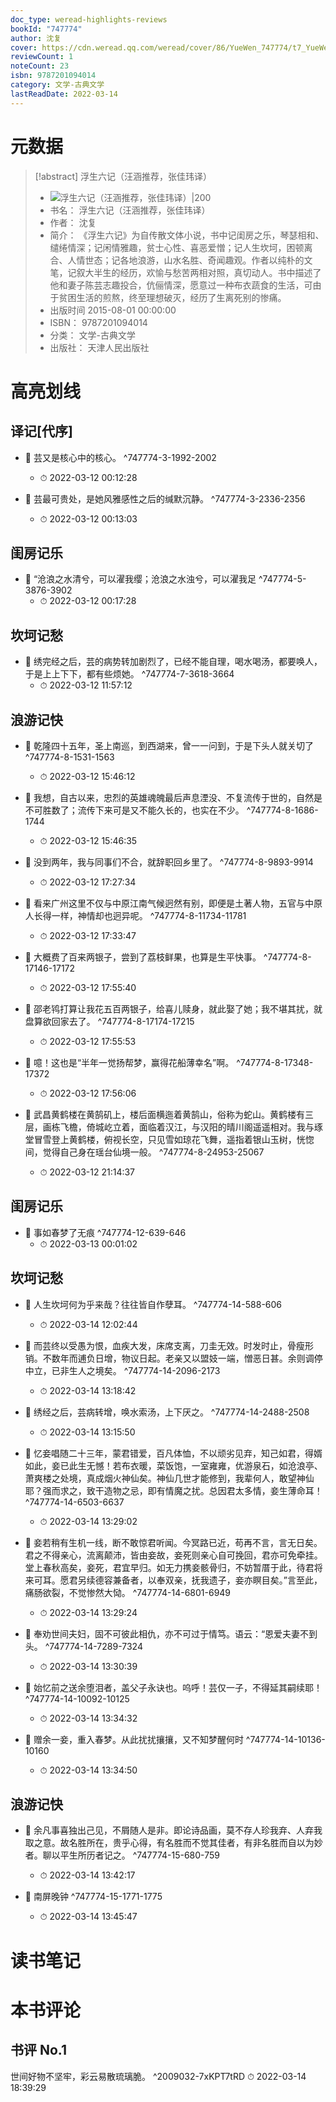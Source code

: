 ```yaml
---
doc_type: weread-highlights-reviews
bookId: "747774"
author: 沈复
cover: https://cdn.weread.qq.com/weread/cover/86/YueWen_747774/t7_YueWen_747774.jpg
reviewCount: 1
noteCount: 23
isbn: 9787201094014
category: 文学-古典文学
lastReadDate: 2022-03-14
---
```

# 元数据
> [!abstract] 浮生六记（汪涵推荐，张佳玮译）
> - ![ 浮生六记（汪涵推荐，张佳玮译）|200](https://cdn.weread.qq.com/weread/cover/86/YueWen_747774/t7_YueWen_747774.jpg)
> - 书名： 浮生六记（汪涵推荐，张佳玮译）
> - 作者： 沈复
> - 简介： 《浮生六记》为自传散文体小说，书中记闺房之乐，琴瑟相和、缱绻情深；记闲情雅趣，贫士心性、喜恶爱憎；记人生坎坷，困顿离合、人情世态；记各地浪游，山水名胜、奇闻趣观。作者以纯朴的文笔，记叙大半生的经历，欢愉与愁苦两相对照，真切动人。书中描述了他和妻子陈芸志趣投合，伉俪情深，愿意过一种布衣蔬食的生活，可由于贫困生活的煎熬，终至理想破灭，经历了生离死别的惨痛。
> - 出版时间 2015-08-01 00:00:00
> - ISBN： 9787201094014
> - 分类： 文学-古典文学
> - 出版社： 天津人民出版社

# 高亮划线

## 译记[代序]


- 📌 芸又是核心中的核心。 ^747774-3-1992-2002
    - ⏱ 2022-03-12 00:12:28 

- 📌 芸最可贵处，是她风雅感性之后的缄默沉静。 ^747774-3-2336-2356
    - ⏱ 2022-03-12 00:13:03 
## 闺房记乐


- 📌 “沧浪之水清兮，可以濯我缨；沧浪之水浊兮，可以濯我足 ^747774-5-3876-3902
    - ⏱ 2022-03-12 00:17:28 
## 坎坷记愁


- 📌 绣完经之后，芸的病势转加剧烈了，已经不能自理，喝水喝汤，都要唤人，于是上上下下，都有些烦她。 ^747774-7-3618-3664
    - ⏱ 2022-03-12 11:57:12 
## 浪游记快


- 📌 乾隆四十五年，圣上南巡，到西湖来，曾一一问到，于是下头人就关切了 ^747774-8-1531-1563
    - ⏱ 2022-03-12 15:46:12 

- 📌 我想，自古以来，忠烈的英雄魂魄最后声息湮没、不复流传于世的，自然是不可胜数了；流传下来可是又不能久长的，也实在不少。 ^747774-8-1686-1744
    - ⏱ 2022-03-12 15:46:35 

- 📌 没到两年，我与同事们不合，就辞职回乡里了。 ^747774-8-9893-9914
    - ⏱ 2022-03-12 17:27:34 

- 📌 看来广州这里不仅与中原江南气候迥然有别，即便是土著人物，五官与中原人长得一样，神情却也迥异呢。 ^747774-8-11734-11781
    - ⏱ 2022-03-12 17:33:47 

- 📌 大概费了百来两银子，尝到了荔枝鲜果，也算是生平快事。 ^747774-8-17146-17172
    - ⏱ 2022-03-12 17:55:40 

- 📌 邵老鸨打算让我花五百两银子，给喜儿赎身，就此娶了她；我不堪其扰，就盘算欲回家去了。 ^747774-8-17174-17215
    - ⏱ 2022-03-12 17:55:53 

- 📌 噫！这也是“半年一觉扬帮梦，赢得花船薄幸名”啊。 ^747774-8-17348-17372
    - ⏱ 2022-03-12 17:56:06 

- 📌 武昌黄鹤楼在黄鹄矶上，楼后面横迤着黄鹄山，俗称为蛇山。黄鹤楼有三层，画栋飞檐，倚城屹立着，面临着汉江，与汉阳的晴川阁遥遥相对。我与琢堂冒雪登上黄鹤楼，俯视长空，只见雪如琼花飞舞，遥指着银山玉树，恍惚间，觉得自己身在瑶台仙境一般。 ^747774-8-24953-25067
    - ⏱ 2022-03-12 21:14:37 
## 闺房记乐


- 📌 事如春梦了无痕 ^747774-12-639-646
    - ⏱ 2022-03-13 00:01:02 
## 坎坷记愁


- 📌 人生坎坷何为乎来哉？往往皆自作孽耳。 ^747774-14-588-606
    - ⏱ 2022-03-14 12:02:44 

- 📌 而芸终以受愚为恨，血疾大发，床席支离，刀圭无效。时发时止，骨瘦形销。不数年而逋负日增，物议日起。老亲又以盟妓一端，憎恶日甚。余则调停中立，已非生人之境矣。 ^747774-14-2096-2173
    - ⏱ 2022-03-14 13:18:42 

- 📌 绣经之后，芸病转增，唤水索汤，上下厌之。 ^747774-14-2488-2508
    - ⏱ 2022-03-14 13:15:50 

- 📌 忆妾唱随二十三年，蒙君错爱，百凡体恤，不以顽劣见弃，知己如君，得婿如此，妾已此生无憾！若布衣暖，菜饭饱，一室雍雍，优游泉石，如沧浪亭、萧爽楼之处境，真成烟火神仙矣。神仙几世才能修到，我辈何人，敢望神仙耶？强而求之，致干造物之忌，即有情魔之扰。总因君太多情，妾生薄命耳！ ^747774-14-6503-6637
    - ⏱ 2022-03-14 13:29:02 

- 📌 妾若稍有生机一线，断不敢惊君听闻。今冥路已近，苟再不言，言无日矣。君之不得亲心，流离颠沛，皆由妾故，妾死则亲心自可挽回，君亦可免牵挂。堂上春秋高矣，妾死，君宜早归。如无力携妾骸骨归，不妨暂厝于此，待君将来可耳。愿君另续德容兼备者，以奉双亲，抚我遗子，妾亦瞑目矣。”言至此，痛肠欲裂，不觉惨然大恸。 ^747774-14-6801-6949
    - ⏱ 2022-03-14 13:29:24 

- 📌 奉劝世间夫妇，固不可彼此相仇，亦不可过于情笃。语云：“恩爱夫妻不到头。 ^747774-14-7289-7324
    - ⏱ 2022-03-14 13:30:39 

- 📌 始忆前之送余堕泪者，盖父子永诀也。呜呼！芸仅一子，不得延其嗣续耶！ ^747774-14-10092-10125
    - ⏱ 2022-03-14 13:34:32 

- 📌 赠余一妾，重入春梦。从此扰扰攘攘，又不知梦醒何时 ^747774-14-10136-10160
    - ⏱ 2022-03-14 13:34:50 
## 浪游记快


- 📌 余凡事喜独出己见，不屑随人是非。即论诗品画，莫不存人珍我弃、人弃我取之意。故名胜所在，贵乎心得，有名胜而不觉其佳者，有非名胜而自以为妙者。聊以平生所历者记之。 ^747774-15-680-759
    - ⏱ 2022-03-14 13:42:17 

- 📌 南屏晚钟 ^747774-15-1771-1775
    - ⏱ 2022-03-14 13:45:47 
# 读书笔记

# 本书评论

## 书评 No.1 
世间好物不坚牢，彩云易散琉璃脆。  ^2009032-7xKPT7tRD
⏱ 2022-03-14 18:39:29
